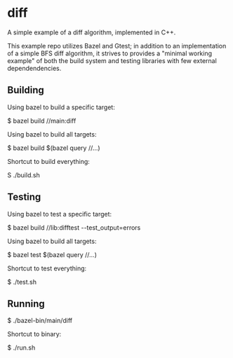 # diff

A simple example of a diff algorithm, implemented in C++.

This example repo utilizes Bazel and Gtest; in addition to an implementation
of a simple BFS diff algorithm, it strives to provides a "minimal working
example" of both the build system and testing libraries with few external
dependendencies.

## Building

Using bazel to build a specific target:

$ bazel build //main:diff

Using bazel to build all targets:

$ bazel build $(bazel query //...)

Shortcut to build everything:

S ./build.sh

## Testing

Using bazel to test a specific target:

$ bazel build //lib:difftest --test_output=errors

Using bazel to build all targets:

$ bazel test $(bazel query //...)

Shortcut to test everything:

$ ./test.sh

## Running

$ ./bazel-bin/main/diff

Shortcut to binary:

$ ./run.sh

